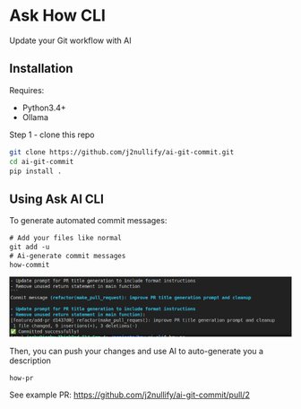 # Ask How CLI

Update your Git workflow with AI

## Installation 

Requires:
- Python3.4+
- Ollama

Step 1 - clone this repo
```bash
git clone https://github.com/j2nullify/ai-git-commit.git
cd ai-git-commit
pip install .
```

## Using Ask AI CLI

To generate automated commit messages: 
```
# Add your files like normal
git add -u
# Ai-generate commit messages
how-commit
```
![image](./images/image.png)


Then, you can push your changes and use AI to auto-generate you a description

```
how-pr
```

See example PR: https://github.com/j2nullify/ai-git-commit/pull/2

